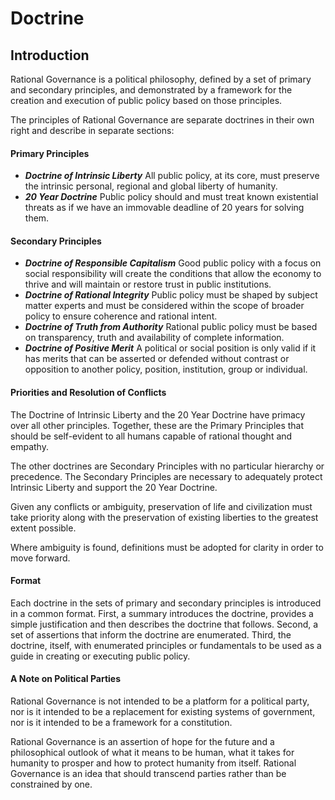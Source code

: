 # Doctrine

## Introduction
Rational Governance is a political philosophy, defined by a set of primary and secondary principles, and demonstrated by a framework for the creation and execution of public policy based on those principles.

The principles of Rational Governance are separate doctrines in their own right and describe in separate sections:

#### Primary Principles
-  *__Doctrine of Intrinsic Liberty__* All public policy, at its core, must preserve the intrinsic personal, regional and global liberty of humanity.
-  *__20 Year Doctrine__* Public policy should and must treat known existential threats as if we have an immovable deadline of 20 years for solving them. 

#### Secondary Principles
-  *__Doctrine of Responsible Capitalism__* Good public policy with a focus on social responsibility will create the conditions that allow the economy to thrive and will maintain or restore trust in public institutions.
-  *__Doctrine of Rational Integrity__* Public policy must be shaped by subject matter experts and must be considered within the scope of broader policy to ensure coherence and rational intent. 
-  *__Doctrine of Truth from Authority__* Rational public policy must be based on transparency, truth and availability of complete information.
-  *__Doctrine of Positive Merit__* A political or social position is only valid if it has merits that can be asserted or defended without contrast or opposition to another policy, position, institution, group or individual.

#### Priorities and Resolution of Conflicts

The Doctrine of Intrinsic Liberty and the 20 Year Doctrine have primacy over all other principles.  Together, these are the Primary Principles that should be self-evident to all humans capable of rational thought and empathy.

The other doctrines are Secondary Principles with no particular hierarchy or precedence.  The Secondary Principles are necessary to adequately protect Intrinsic Liberty and support the 20 Year Doctrine.

Given any conflicts or ambiguity, preservation of life and civilization must take priority along with the preservation of existing liberties to the greatest extent possible.

Where ambiguity is found, definitions must be adopted for clarity in order to move forward.

#### Format

Each doctrine in the sets of primary and secondary principles is introduced in a common format.  First, a summary introduces the doctrine, provides a simple justification and then describes the doctrine that follows.  Second, a set of assertions that inform the doctrine are enumerated.  Third, the doctrine, itself, with enumerated principles or fundamentals to be used as a guide in creating or executing public policy. 

#### A Note on Political Parties

Rational Governance is not intended to be a platform for a political party, nor is it intended to be a replacement for existing systems of government, nor is it intended to be a framework for a constitution.

Rational Governance is an assertion of hope for the future and a philosophical outlook of what it means to be human, what it takes for humanity to prosper and how to protect humanity from itself.  Rational Governance is an idea that should transcend parties rather than be constrained by one.


